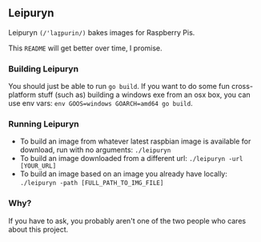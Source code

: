 ## Leipuryn

Leipuryn `(/'laɪ̯purin/)` bakes images for Raspberry Pis.

This `README` will get better over time, I promise.

### Building Leipuryn

You should just be able to run `go build`. If you want to do some fun cross-platform stuff (such as)
building a windows exe from an osx box, you can use env vars: `env GOOS=windows GOARCH=amd64 go build`.

### Running Leipuryn

* To build an image from whatever latest raspbian image is available for download,
run with no arguments: `./leipuryn`
* To build an image downloaded from a different url: `./leipuryn -url [YOUR_URL]`
* To build an image based on an image you already have locally: `./leipuryn -path [FULL_PATH_TO_IMG_FILE]`

### Why?

If you have to ask, you probably aren't one of the two people who cares about this project.
